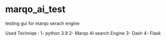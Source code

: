 # marqo_ai_test
testing gui for marqo serach engine

Used Techniqe :
1- python 3.9
2- Marqo AI search Engine
3- Dash 
4- Flask
